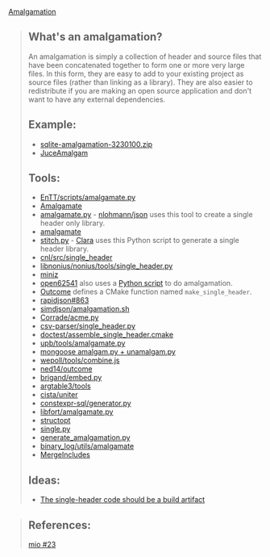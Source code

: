 [Amalgamation](https://github.com/EQ4/JUCEAmalgam#whats-an-amalgamation)
>## What's an amalgamation?
>
>An amalgamation is simply a collection of header and source files that have been concatenated together to form one or more very large files. In this form, they are easy to add to your existing project as source files (rather than linking as a library). They are also easier to redistribute if you are making an open source application and don't want to have any external dependencies.
>
>## Example:
>* [sqlite-amalgamation-3230100.zip](http://sqlite.org/2018/sqlite-amalgamation-3230100.zip)
>* [JuceAmalgam](https://github.com/vinniefalco/DSPFilters/tree/master/shared/JuceAmalgam)
>
>## Tools:
>* [EnTT/scripts/amalgamate.py](https://github.com/skypjack/entt/blob/master/scripts/amalgamate.py)
>* [Amalgamate](https://github.com/vinniefalco/Amalgamate)
>* [amalgamate.py](https://github.com/edlund/amalgamate) - [nlohmann/json](https://github.com/nlohmann/json/tree/develop/third_party/amalgamate) uses this tool to create a single header only library.
>* [amalgamate](https://gitlab.com/DerManu/QCustomPlot/blob/master/amalgamate)
>* [stitch.py](https://github.com/catchorg/Clara/blob/master/scripts/stitch.py) - [Clara](https://github.com/catchorg/Clara) uses this Python script to generate a single header library.
>* [cnl/src/single_header](https://github.com/johnmcfarlane/cnl/blob/develop/src/single_header/CMakeLists.txt)
>* [libnonius/nonius/tools/single_header.py](https://github.com/libnonius/nonius/blob/devel/tools/single_header.py)
>* [miniz](https://github.com/richgel999/miniz/blob/master/amalgamate.sh)
>* [open62541](https://github.com/open62541/open62541/blob/master/CMakeLists.txt#L798-L822) also uses a [Python script](https://github.com/open62541/open62541/blob/master/tools/amalgamate.py) to do amalgamation. 
>* [Outcome](https://github.com/ned14/outcome/blob/develop/CMakeLists.txt#L50) defines a CMake function named `make_single_header`.
>* [rapidjson#863](https://github.com/Tencent/rapidjson/issues/863)
>* [simdjson/amalgamation.sh](https://github.com/lemire/simdjson/blob/master/amalgamation.sh)
>* [Corrade/acme.py](https://github.com/mosra/corrade/blob/master/src/acme/acme.py)
>* [csv-parser/single_header.py](https://github.com/vincentlaucsb/csv-parser/blob/master/single_header.py)
>* [doctest/assemble_single_header.cmake](https://github.com/onqtam/doctest/blob/master/scripts/cmake/assemble_single_header.cmake)
>* [upb/tools/amalgamate.py](https://github.com/protocolbuffers/upb/blob/master/tools/amalgamate.py)
>* [mongoose amalgam.py + unamalgam.py](https://github.com/cesanta/mongoose/tree/master/tools)
>* [wepoll/tools/combine.js](https://github.com/piscisaureus/wepoll/blob/master/tools/combine.js)
>* [ned14/outcome](https://github.com/ned14/outcome/tree/develop/single-header)
>* [brigand/embed.py](https://github.com/edouarda/brigand/blob/master/script/embed.py)
>* [argtable3/tools](https://github.com/argtable/argtable3/tree/master/tools)
>* [cista/uniter](https://github.com/felixguendling/cista/blob/master/tools/uniter/uniter.cc)
>* [constexpr-sql/generator.py](https://github.com/mkitzan/constexpr-sql)
>* [libfort/amalgamate.py](https://github.com/seleznevae/libfort/blob/develop/amalgamate.py)
>* [structopt](https://github.com/p-ranav/structopt/tree/master/utils/amalgamate)
>* [single.py](https://github.com/soasis/text/blob/main/single/single.py)
>* [generate_amalgamation.py](https://github.com/wren-lang/wren/blob/main/util/generate_amalgamation.py)
>* [binary_log/utils/amalgamate](https://github.com/p-ranav/binary_log/tree/master/utils/amalgamate)
>* [MergeIncludes](https://github.com/electricessence/MergeIncludes)
>
>## Ideas:
>* [The single-header code should be a build artifact](https://github.com/lemire/simdjson/issues/106)
>

>## References:
>[mio #23](https://github.com/mandreyel/mio/issues/23)

